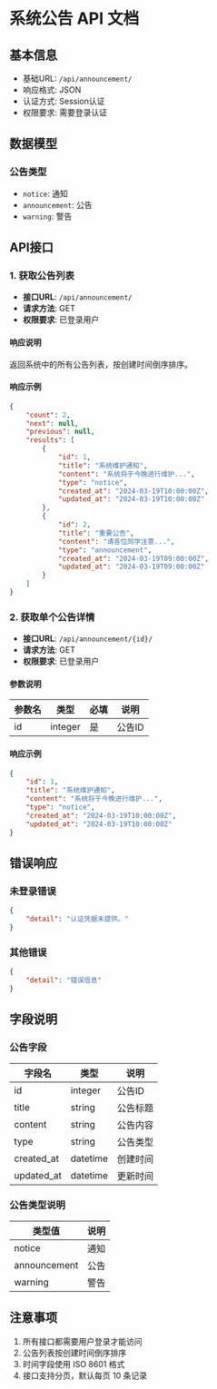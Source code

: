 # 系统公告 API 文档

## 基本信息

- 基础URL: `/api/announcement/`
- 响应格式: JSON
- 认证方式: Session认证
- 权限要求: 需要登录认证

## 数据模型

### 公告类型

- `notice`: 通知
- `announcement`: 公告
- `warning`: 警告

## API接口

### 1. 获取公告列表

- **接口URL**: `/api/announcement/`
- **请求方法**: GET
- **权限要求**: 已登录用户

#### 响应说明

返回系统中的所有公告列表，按创建时间倒序排序。

#### 响应示例

```json
{
    "count": 2,
    "next": null,
    "previous": null,
    "results": [
        {
            "id": 1,
            "title": "系统维护通知",
            "content": "系统将于今晚进行维护...",
            "type": "notice",
            "created_at": "2024-03-19T10:00:00Z",
            "updated_at": "2024-03-19T10:00:00Z"
        },
        {
            "id": 2,
            "title": "重要公告",
            "content": "请各位同学注意...",
            "type": "announcement",
            "created_at": "2024-03-19T09:00:00Z",
            "updated_at": "2024-03-19T09:00:00Z"
        }
    ]
}
```

### 2. 获取单个公告详情

- **接口URL**: `/api/announcement/{id}/`
- **请求方法**: GET
- **权限要求**: 已登录用户

#### 参数说明

| 参数名 | 类型   | 必填 | 说明     |
|--------|--------|------|----------|
| id     | integer| 是   | 公告ID   |

#### 响应示例

```json
{
    "id": 1,
    "title": "系统维护通知",
    "content": "系统将于今晚进行维护...",
    "type": "notice",
    "created_at": "2024-03-19T10:00:00Z",
    "updated_at": "2024-03-19T10:00:00Z"
}
```

## 错误响应

### 未登录错误

```json
{
    "detail": "认证凭据未提供。"
}
```

### 其他错误

```json
{
    "detail": "错误信息"
}
```

## 字段说明

### 公告字段

| 字段名      | 类型      | 说明                    |
|------------|-----------|------------------------|
| id         | integer   | 公告ID                  |
| title      | string    | 公告标题                |
| content    | string    | 公告内容                |
| type       | string    | 公告类型                |
| created_at | datetime  | 创建时间                |
| updated_at | datetime  | 更新时间                |

### 公告类型说明

| 类型值       | 说明 |
|-------------|------|
| notice      | 通知 |
| announcement| 公告 |
| warning     | 警告 |

## 注意事项

1. 所有接口都需要用户登录才能访问
2. 公告列表按创建时间倒序排序
3. 时间字段使用 ISO 8601 格式
4. 接口支持分页，默认每页 10 条记录 